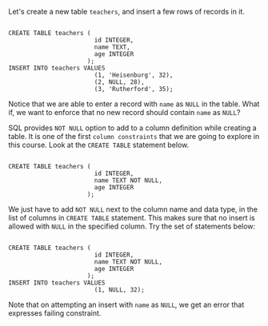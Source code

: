 Let's create a new table `teachers`, and insert a few rows of records in it.

<Editor lang="sql" dbName="students3-v1.db" focusTableAfterRun="teachers">
<code>
CREATE TABLE teachers (
                        id INTEGER,
                        name TEXT,
                        age INTEGER
                      );
INSERT INTO teachers VALUES
                        (1, 'Heisenburg', 32),
                        (2, NULL, 28),
                        (3, 'Rutherford', 35);
</code>
</Editor>

Notice that we are able to enter a record with `name` as `NULL` in the table. What if, we want to enforce that no new record should contain `name` as `NULL`?

SQL provides `NOT NULL` option to add to a column definition while creating a table. It is one of the first `column constraints` that we are going to explore in this course. Look at the `CREATE TABLE` statement below.

<Editor lang="sql" dbName="students3-v1.db" focusTableAfterRun="teachers">
<code>
CREATE TABLE teachers (
                        id INTEGER,
                        name TEXT NOT NULL,
                        age INTEGER
                      );
</code>
</Editor>

We just have to add `NOT NULL` next to the column name and data type, in the list of columns in `CREATE TABLE` statement. This makes sure that no insert is allowed with `NULL` in the specified column. Try the set of statements below:

<Editor lang="sql" dbName="students3-v1.db" focusTableAfterRun="teachers">
<code>
CREATE TABLE teachers (
                        id INTEGER,
                        name TEXT NOT NULL,
                        age INTEGER
                      );
INSERT INTO teachers VALUES
                        (1, NULL, 32);
</code>
</Editor>

Note that on attempting an insert with `name` as `NULL`, we get an error that expresses failing constraint.
